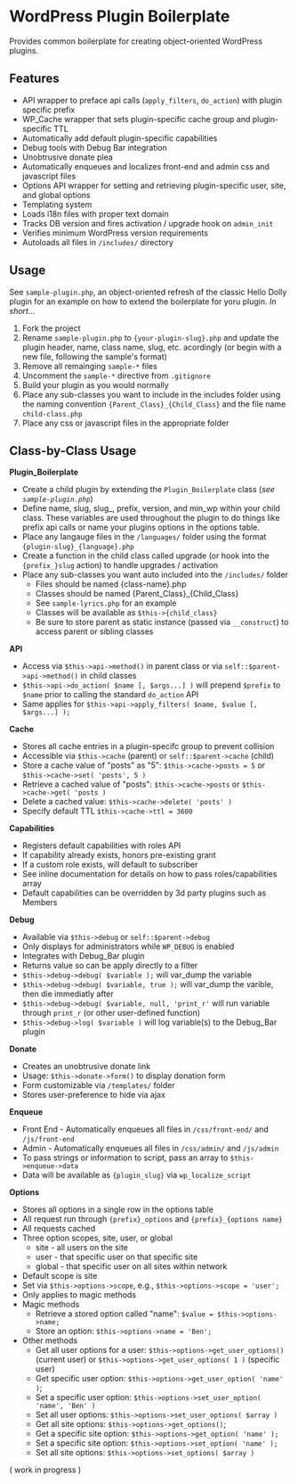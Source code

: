 WordPress Plugin Boilerplate
============================

Provides common boilerplate for creating object-oriented WordPress plugins.

Features
--------

* API wrapper to preface api calls (`apply_filters`, `do_action`) with plugin specific prefix
* WP_Cache wrapper that sets plugin-specific cache group and plugin-specific TTL
* Automatically add default plugin-specific capabilities
* Debug tools with Debug Bar integration
* Unobtrusive donate plea
* Automatically enqueues and localizes front-end and admin css and javascript files
* Options API wrapper for setting and retrieving plugin-specific user, site, and global options
* Templating system
* Loads i18n files with proper text domain
* Tracks DB version and fires activation / upgrade hook on `admin_init`
* Verifies minimum WordPress version requirements
* Autoloads all files in `/includes/` directory

Usage
-----

See `sample-plugin.php`, an object-oriented refresh of the classic Hello Dolly plugin for an example on how to extend the boilerplate for yoru plugin. *In short...*

1.	Fork the project
2.  Rename `sample-plugin.php` to `{your-plugin-slug}.php` and update the plugin header, name, class name, slug, etc. acordingly (or begin with a new file, following the sample's format)
3.  Remove all remainging `sample-*` files
4.  Uncomment the `sample-*` directive from `.gitignore`
5.  Build your plugin as you would normally
6.  Place any sub-classes you want to include in the includes folder using the naming convention `{Parent_Class}_{Child_Class}` and the file name `child-class.php`
7.  Place any css or javascript files in the appropriate folder

Class-by-Class Usage
--------------------

**Plugin_Boilerplate**

* Create a child plugin by extending the `Plugin_Boilerplate` class (*see `sample-plugin.php`*)
* Define name, slug, slug_, prefix, version, and min_wp within your child class. These variables are used throughout the plugin to do things like prefix api calls or name your plugins options in the options table.
* Place any langauge files in the `/languages/` folder using the format `{plugin-slug}_{language}.php`
* Create a function in the child class called upgrade (or hook into the `{prefix_}slug` action) to handle upgrades / activation
* Place any sub-classes you want auto included into the `/includes/` folder
	* Files should be named {class-name}.php
  * Classes should be named {Parent_Class}_{Child_Class}
  * See `sample-lyrics.php` for an example
  * Classes will be available as `$this->{child_class}`
  * Be sure to store parent as static instance (passed via `__construct`) to access parent or sibling classes 
 
**API**

* Access via `$this->api->method()` in parent class or via `self::$parent->api->method()` in child classes
* `$this->api->do_action( $name [, $args...] )` will prepend `$prefix` to `$name` prior to calling the standard `do_action` API 
* Same applies for `$this->api->apply_filters( $name, $value [, $args...] );`

**Cache**

* Stores all cache entries in a plugin-specifc group to prevent collision
* Accessible via `$this->cache` (parent) or `self::$parent->cache` (child)
* Store a cache value of "posts" as "5": `$this->cache->posts = 5` or `$this->cache->set( 'posts', 5 )`
* Retrieve a cached value of "posts": `$this->cache->posts` or `$this->cache->get( 'posts )`
* Delete a cached value: `$this->cache->delete( 'posts' )`
* Specify default TTL `$this->cache->ttl = 3600`

**Capabilities**

* Registers default capabilities with roles API
* If capability already exists, honors pre-existing grant
* If a custom role exists, will default to subscriber
* See inline documentation for details on how to pass roles/capabilities array
* Default capabilities can be overridden by 3d party plugins such as Members

**Debug**

* Available via `$this->debug` or `self::$parent->debug`
* Only displays for administrators while `WP_DEBUG` is enabled
* Integrates with Debug_Bar plugin
* Returns value so can be apply directly to a filter
* `$this->debug->debug( $variable );` will var_dump the variable
* `$this->debug->debug( $variable, true );` will var_dump the varible, then die immediatly after
* `$this->debug->debug( $variable, null, 'print_r'` will run variable through `print_r` (or other user-defined function)
* `$this->debug->log( $variable )` will log variable(s) to the Debug_Bar plugin

**Donate**

* Creates an unobtrusive donate link
* Usage: `$this->donate->form()` to display donation form
* Form customizable via `/templates/` folder
* Stores user-preference to hide via ajax

**Enqueue**

* Front End - Automatically enqueues all files in `/css/front-end/` and `/js/front-end`
* Admin - Automatically enqueues all files in `/css/admin/` and `/js/admin`
* To pass strings or information to script, pass an array to `$this->enqueue->data`
* Data will be available as `{plugin_slug}` via `wp_localize_script`

**Options**

* Stores all options in a single row in the options table
* All request run through `{prefix}_options` and `{prefix}_{options name}`
* All requests cached
* Three option scopes, site, user, or global
    * site - all users on the site
    * user - that specific user on that specific site
    * global - that specific user on all sites within network
* Default scope is site
* Set via `$this->options->scope`, e.g., `$this->options->scope = 'user';`
* Only applies to magic methods
* Magic methods
    * Retrieve a stored option called "name": `$value = $this->options->name;`
    * Store an option: `$this->options->name = 'Ben';`
* Other methods
    * Get all user options for a user: `$this->options->get_user_options()` (current user) or `$this->options->get_user_options( 1 )` (specific user)
    * Get specific user option: `$this->options->get_user_option( 'name' )`;
    * Set a specific user option: `$this->options->set_user_option( 'name', 'Ben' )`
    * Set all user options: `$this->options->set_user_options( $array )`
    * Get all site options: `$this->options->get_options()`;
    * Get a specific site option: `$this->options->get_option( 'name' );`
    * Set a specific site option: `$this->options->set_option( 'name' );`
    * Set all site options: `$this->options->set_options( $array )`

( work in progress )